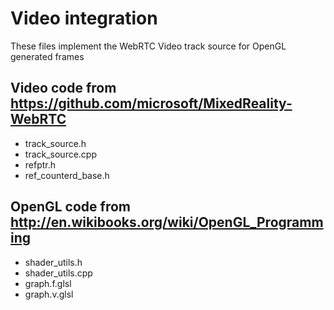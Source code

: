 # Video integration

These files implement the WebRTC Video track source for OpenGL generated frames

## Video code from https://github.com/microsoft/MixedReality-WebRTC
* track_source.h
* track_source.cpp
* refptr.h
* ref_counterd_base.h

## OpenGL code from http://en.wikibooks.org/wiki/OpenGL_Programming
* shader_utils.h
* shader_utils.cpp
* graph.f.glsl
* graph.v.glsl